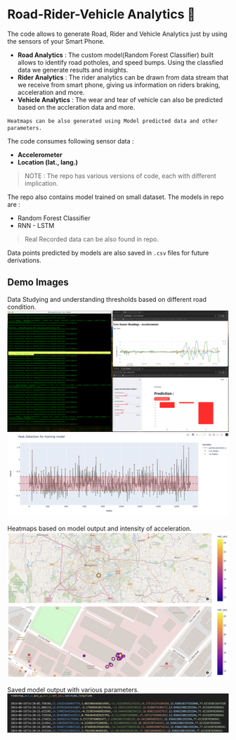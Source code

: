 # Road-Rider-Vehicle Analytics 🚦

The code allows to generate Road, Rider and Vehicle Analytics just by using the sensors of your Smart Phone.

- **Road Analytics** : The custom model(Random Forest Classifier) built allows to identify road potholes, and speed bumps. Using the classfied data we generate results and insights.
- **Rider Analytics** : The rider analytics can be drawn from data stream that we receive from smart phone, giving us information on riders braking, acceleration and more.
- **Vehicle Analytics** : The wear and tear of vehicle can also be predicted based on the accleration data and more.

```
Heatmaps can be also generated using Model predicted data and other parameters.
```

The code consumes following sensor data :
- **Accelerometer**
- **Location (lat., lang.)**

> NOTE : The repo has various versions of code, each with different implication.

 The repo also contains model trained on small dataset. The models in repo are :
- Random Forest Classifier
- RNN - LSTM

> Real Recorded data can be also found in repo.

Data points predicted by models are also saved in ```.csv``` files for future derivations.

## Demo Images

Data Studying and understanding thresholds based on different road condition.
![sample1](readme_asset/combined-screen.png)
![sample5](readme_asset/clean.png)

Heatmaps based on model output and intensity of acceleration.
![sample2](readme_asset/map2.png)
![sample3](readme_asset/map1.png)

Saved model output with various parameters.
![sample4](readme_asset/csv_sample.png)

